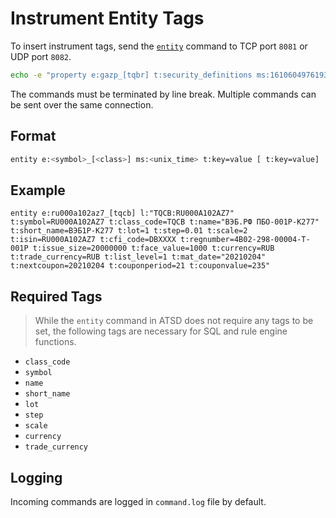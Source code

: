 # Instrument Entity Tags

To insert instrument tags, send the [`entity`](../api/network/entity.md) command to TCP port `8081` or UDP port `8082`.

```bash
echo -e "property e:gazp_[tqbr] t:security_definitions ms:1610604976193 v:symbol=GAZP v:tradingsessionid=TQBR v:roundlot=10" > /dev/tcp/atsd_hostname/8081
```

The commands must be terminated by line break. Multiple commands can be sent over the same connection.

## Format

```bash
entity e:<symbol>_[<class>] ms:<unix_time> t:key=value [ t:key=value]
```

## Example

```ls
entity e:ru000a102az7_[tqcb] l:"TQCB:RU000A102AZ7" t:symbol=RU000A102AZ7 t:class_code=TQCB t:name="ВЭБ.РФ ПБО-001Р-К277" t:short_name=ВЭБ1P-К277 t:lot=1 t:step=0.01 t:scale=2 t:isin=RU000A102AZ7 t:cfi_code=DBXXXX t:regnumber=4B02-298-00004-T-001P t:issue_size=20000000 t:face_value=1000 t:currency=RUB t:trade_currency=RUB t:list_level=1 t:mat_date="20210204" t:nextcoupon=20210204 t:couponperiod=21 t:couponvalue=235"
```

## Required Tags

> While the `entity` command in ATSD does not require any tags to be set, the following tags are necessary for SQL and rule engine functions.

* `class_code`
* `symbol`
* `name`
* `short_name`
* `lot`
* `step`
* `scale`
* `currency`
* `trade_currency`

## Logging

Incoming commands are logged in `command.log` file by default.